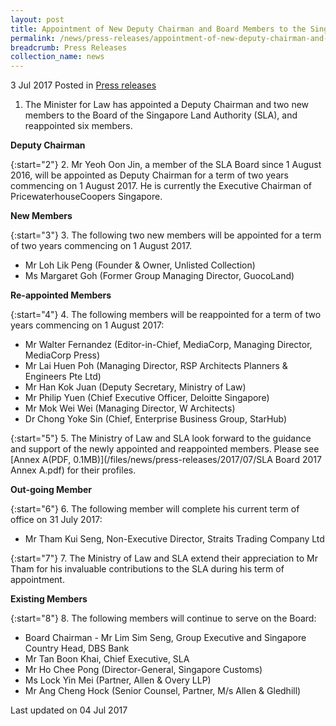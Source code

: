 ```yaml
---
layout: post
title: Appointment of New Deputy Chairman and Board Members to the Singapore Land Authority
permalink: /news/press-releases/appointment-of-new-deputy-chairman-and-board-members-to-the--sin
breadcrumb: Press Releases
collection_name: news
---
```


3 Jul 2017 Posted in [Press releases](/news/press-releases)


1. The Minister for Law has appointed a Deputy Chairman and two new members to the Board of the Singapore Land Authority (SLA), and reappointed six members.

**Deputy Chairman**

{:start="2"}
2. Mr Yeoh Oon Jin, a member of the SLA Board since 1 August 2016, will be appointed as Deputy Chairman for a term of two years commencing on 1 August 2017. He is currently the Executive Chairman of PricewaterhouseCoopers Singapore.


**New Members** 

{:start="3"}
3. The following two new members will be appointed for a term of two years commencing on 1 August 2017.


* Mr Loh Lik Peng (Founder & Owner, Unlisted Collection)
* Ms Margaret Goh (Former Group Managing Director, GuocoLand) 

**Re-appointed Members**

{:start="4"}
4. The following members will be reappointed for a term of two years commencing on 1 August 2017:
* Mr Walter Fernandez (Editor-in-Chief, MediaCorp, Managing Director, MediaCorp Press)
* Mr Lai Huen Poh (Managing Director, RSP Architects Planners & Engineers Pte Ltd)
* Mr Han Kok Juan (Deputy Secretary, Ministry of Law)
* Mr Philip Yuen (Chief Executive Officer, Deloitte Singapore)
* Mr Mok Wei Wei (Managing Director, W Architects)
* Dr Chong Yoke Sin (Chief, Enterprise Business Group, StarHub)
 

{:start="5"}
5. The Ministry of Law and SLA look forward to the guidance and support of the newly appointed and reappointed members. Please see [Annex A(PDF, 0.1MB)](/files/news/press-releases/2017/07/SLA Board 2017 Annex A.pdf) for their profiles.

 

**Out-going Member**

 
{:start="6"}
6. The following member will complete his current term of office on 31 July 2017:    

* Mr Tham Kui Seng, Non-Executive Director, Straits Trading Company Ltd
 
{:start="7"}
7. The Ministry of Law and SLA extend their appreciation to Mr Tham for his invaluable contributions to the SLA during his term of appointment.

**Existing Members**

 
{:start="8"}
8. The following members will continue to serve on the Board:
* Board Chairman - Mr Lim Sim Seng, Group Executive and Singapore Country Head, DBS Bank
* Mr Tan Boon Khai, Chief Executive, SLA
* Mr Ho Chee Pong (Director-General, Singapore Customs)
* Ms Lock Yin Mei (Partner, Allen & Overy LLP)
* Mr Ang Cheng Hock (Senior Counsel, Partner, M/s Allen & Gledhill) 

<p class="right-side-updated">Last updated on 04 Jul 2017</p>
